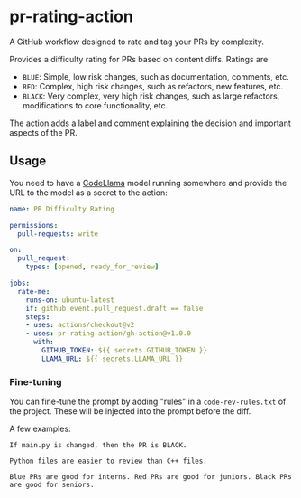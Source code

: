 # pr-rating-action
A GitHub workflow designed to rate and tag your PRs by complexity.

Provides a difficulty rating for PRs based on content diffs. Ratings are

- `BLUE`: Simple, low risk changes, such as documentation, comments, etc.
- `RED`: Complex, high risk changes, such as refactors, new features, etc.
- `BLACK`: Very complex, very high risk changes, such as large refactors, modifications to core functionality, etc.

The action adds a label and comment explaining the decision and important aspects of the PR.

## Usage

You need to have a [CodeLlama](https://huggingface.co/Phind/Phind-CodeLlama-34B-v2) model running somewhere and provide the URL to the model as a secret to the action:
```yaml
name: PR Difficulty Rating

permissions:
  pull-requests: write

on:
  pull_request:
    types: [opened, ready_for_review]

jobs:
  rate-me:
    runs-on: ubuntu-latest
    if: github.event.pull_request.draft == false
    steps:
    - uses: actions/checkout@v2
    - uses: pr-rating-action/gh-action@v1.0.0
      with:
        GITHUB_TOKEN: ${{ secrets.GITHUB_TOKEN }}
        LLAMA_URL: ${{ secrets.LLAMA_URL }}
```

### Fine-tuning
You can fine-tune the prompt by adding "rules" in a `code-rev-rules.txt` of the project. These will be injected into the prompt before the diff.

A few examples:
```
If main.py is changed, then the PR is BLACK.

Python files are easier to review than C++ files.

Blue PRs are good for interns. Red PRs are good for juniors. Black PRs are good for seniors.
```